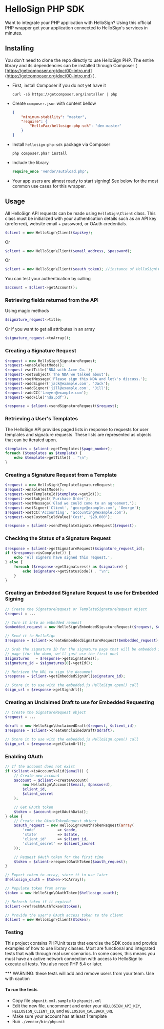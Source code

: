 HelloSign PHP SDK
=================
Want to integrate your PHP application with HelloSign? Using this official PHP wrapper get your application connected to HelloSign's services in minutes.

Installing
----------
You don't need to clone the repo directly to use HelloSign PHP. The entire library and its dependencies can be installed through Composer ( [https://getcomposer.org/doc/00-intro.md](https://getcomposer.org/doc/00-intro.md) ).

- First, install Composer if you do not yet have it

    ```shell
    curl -sS https://getcomposer.org/installer | php
    ```

- Create `composer.json` with content bellow

    ```json
    {
        "minimum-stability": "master",
        "require": {
            "HelloFax/hellosign-php-sdk": "dev-master"
        }
    }
    ```

- Install `hellosign-php-sdk` package via Composer

    ```shell
    php composer.phar install
    ```

- Include the library

    ```php
    require_once 'vendor/autoload.php';
    ```
- Your app users are almost ready to start signing! See below for the most common use cases for this wrapper.

Usage
-----
All HelloSign API requests can be made using `HelloSign\Client` class. This class must be initialized with your authentication details such as an API key (preferred), website email + password, or OAuth credentials.

```php
$client = new HelloSign\Client($apikey);
```

Or

```php
$client = new HelloSign\Client($email_address, $password);
```

Or

```php
$client = new HelloSign\Client($oauth_token); //instance of HelloSign\OAuthToken
```

You can test your authentication by calling

```php
$account = $client->getAccount();
```

### Retrieving fields returned from the API

Using magic methods

```php
$signature_request->title;
```

Or if you want to get all attributes in an array

```php
$signature_request->toArray();
```

### Creating a Signature Request

```php
$request = new HelloSign\SignatureRequest;
$request->enableTestMode();
$request->setTitle('NDA with Acme Co.');
$request->setSubject('The NDA we talked about');
$request->setMessage('Please sign this NDA and let\'s discuss.');
$request->addSigner('jack@example.com', 'Jack');
$request->addSigner('jill@example.com', 'Jill');
$request->addCC('lawyer@example.com');
$request->addFile('nda.pdf');

$response = $client->sendSignatureRequest($request);
```

### Retrieving a User's Templates

The HelloSign API provides paged lists in response to requests for user templates and signature requests. These lists are represented as objects that can be iterated upon.

```php
$templates = $client->getTemplates($page_number);
foreach ($templates as $template) {
    echo $template->getTitle() . "\n";
}
```

### Creating a Signature Request from a Template

```php
$request = new HelloSign\TemplateSignatureRequest;
$request->enableTestMode();
$request->setTemplateId($template->getId());
$request->setSubject('Purchase Order');
$request->setMessage('Glad we could come to an agreement.');
$request->setSigner('Client', 'george@example.com', 'George');
$request->setCC('Accounting', 'accounting@example.com');
$request->setCustomFieldValue('Cost', '$20,000');

$response = $client->sendTemplateSignatureRequest($request);
```

### Checking the Status of a Signature Request

```php
$response = $client->getSignatureRequest($signature_request_id);
if ($response->isComplete()) {
    echo 'All signers have signed this request.';
} else {
    foreach ($response->getSignatures() as $signature) {
        echo $signature->getStatusCode() . "\n";
    }
}
```

### Creating an Embedded Signature Request to use for Embedded Signing

```php
// Create the SignatureRequest or TemplateSignatureRequest object
$request = ...

// Turn it into an embedded request
$embedded_request = new HelloSign\EmbeddedSignatureRequest($request, $client_id);

// Send it to HelloSign
$response = $client->createEmbeddedSignatureRequest($embedded_request);

// Grab the signature ID for the signature page that will be embedded in the
// page (for the demo, we'll just use the first one)
$signatures   = $response->getSignatures();
$signature_id = $signatures[0]->getId();

// Retrieve the URL to sign the document
$response = $client->getEmbeddedSignUrl($signature_id);

// Store it to use with the embedded.js HelloSign.open() call
$sign_url = $response->getSignUrl();
```

### Creating an Unclaimed Draft to use for Embedded Requesting

```php
// Create the SignatureRequest object
$request = ...

$draft = new HelloSign\UnclaimedDraft($request, $client_id);
$response = $client->createUnclaimedDraft($draft);

// Store it to use with the embedded.js HelloSign.open() call
$sign_url = $response->getClaimUrl();
```

### Enabling OAuth

```php
// If the account does not exist
if ($client->isAccountValid($email)) {
    // Create new account
    $account = $client->createAccount(
        new HelloSign\Account($email, $password),
        $client_id,
        $client_secret
    );

    // Get OAuth token
    $token = $account->getOAuthData();
} else {
    // Create the OAuthTokenRequest object
    $oauth_request = new HelloSign\OAuthTokenRequest(array(
        'code'          => $code,
        'state'         => $state,
        'client_id'     => $client_id,
        'client_secret' => $client_secret
    ));

    // Request OAuth token for the first time
    $token = $client->requestOAuthToken($oauth_request);
}

// Export token to array, store it to use later
$hellosign_oauth = $token->toArray();

// Populate token from array
$token = new HelloSign\OAuthToken($hellosign_oauth);

// Refresh token if it expired
$client->refreshOAuthToken($token);

// Provide the user's OAuth access token to the client
$client = new HelloSign\Client($token);
```

### Testing

This project contains PHPUnit tests that exercise the SDK code and provide examples of how to use library classes. Most are functional and integrated tests that walk through real user scenarios. In some cases, this means you must have an active network connection with access to HelloSign to execute all tests. You also need PHP 5.4 or later.

*** WARNING: these tests will add and remove users from your team. Use with caution

#### To run the tests

- Copy file `phpunit.xml.sample` to `phpunit.xml`
- Edit the new file, uncomment and enter your `HELLOSIGN_API_KEY`, `HELLOSIGN_CLIENT_ID`, and `HELLOSIGN_CALLBACK_URL`
- Make sure your account has at least 1 template
- Run `./vendor/bin/phpunit`
